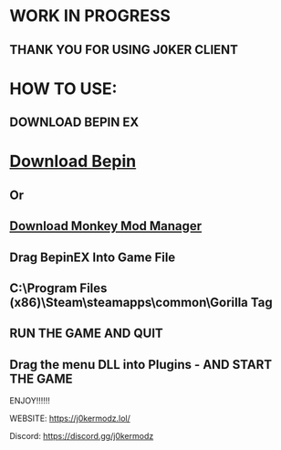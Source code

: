 # WORK IN PROGRESS

THANK YOU FOR USING J0KER CLIENT
---------------------------
# HOW TO USE:
               
DOWNLOAD BEPIN EX
---------------------------
# [Download Bepin](https://github.com/BepInEx/BepInEx/releases/tag/v5.4.21)
## Or
[Download Monkey Mod Manager](https://github.com/DeadlyKitten/MonkeModManager/releases)
---------------------------

Drag BepinEX Into Game File
---------------------------
C:\Program Files (x86)\Steam\steamapps\common\Gorilla Tag
----------------------------
RUN THE GAME AND QUIT
------------
Drag the menu DLL into Plugins - AND START THE GAME
------------

ENJOY!!!!!!
   
                                                                                                      
WEBSITE: https://j0kermodz.lol/

Discord: https://discord.gg/j0kermodz
